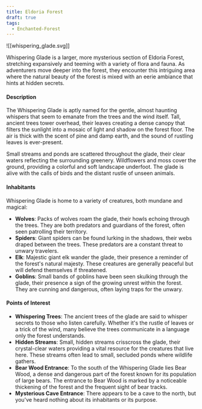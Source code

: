 ```yaml
---
title: Eldoria Forest
draft: true
tags:
  - Enchanted-Forest
---
```

![[whispering_glade.svg]]

Whispering Glade is a larger, more mysterious section of Eldoria Forest, stretching expansively and teeming with a variety of flora and fauna. As adventurers move deeper into the forest, they encounter this intriguing area where the natural beauty of the forest is mixed with an eerie ambiance that hints at hidden secrets.

#### Description

The Whispering Glade is aptly named for the gentle, almost haunting whispers that seem to emanate from the trees and the wind itself. Tall, ancient trees tower overhead, their leaves creating a dense canopy that filters the sunlight into a mosaic of light and shadow on the forest floor. The air is thick with the scent of pine and damp earth, and the sound of rustling leaves is ever-present.

Small streams and ponds are scattered throughout the glade, their clear waters reflecting the surrounding greenery. Wildflowers and moss cover the ground, providing a colorful and soft landscape underfoot. The glade is alive with the calls of birds and the distant rustle of unseen animals.

#### Inhabitants

Whispering Glade is home to a variety of creatures, both mundane and magical:

- **Wolves**: Packs of wolves roam the glade, their howls echoing through the trees. They are both predators and guardians of the forest, often seen patrolling their territory.
- **Spiders**: Giant spiders can be found lurking in the shadows, their webs draped between the trees. These predators are a constant threat to unwary travelers.
- **Elk**: Majestic giant elk wander the glade, their presence a reminder of the forest's natural majesty. These creatures are generally peaceful but will defend themselves if threatened.
- **Goblins**: Small bands of goblins have been seen skulking through the glade, their presence a sign of the growing unrest within the forest. They are cunning and dangerous, often laying traps for the unwary.

#### Points of Interest

- **Whispering Trees**: The ancient trees of the glade are said to whisper secrets to those who listen carefully. Whether it's the rustle of leaves or a trick of the wind, many believe the trees communicate in a language only the forest understands.
- **Hidden Streams**: Small, hidden streams crisscross the glade, their crystal-clear waters providing a vital resource for the creatures that live here. These streams often lead to small, secluded ponds where wildlife gathers.
- **Bear Wood Entrance**: To the south of the Whispering Glade lies Bear Wood, a dense and dangerous part of the forest known for its population of large bears. The entrance to Bear Wood is marked by a noticeable thickening of the forest and the frequent sight of bear tracks.
- **Mysterious Cave Entrance**: There appears to be a cave to the north, but you've heard nothing about its inhabitants or its purpose. 
